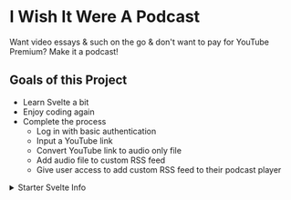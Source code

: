 # I Wish It Were A Podcast

Want video essays & such on the go & don't want to pay for YouTube Premium? Make it a podcast!

## Goals of this Project
- Learn Svelte a bit
- Enjoy coding again
- Complete the process
    - Log in with basic authentication
    - Input a YouTube link
    - Convert YouTube link to audio only file
    - Add audio file to custom RSS feed 
    - Give user access to add custom RSS feed to their podcast player

<details>
    <summary>Starter Svelte Info</summary>

    # create-svelte

    Everything you need to build a Svelte project, powered by [`create-svelte`](https://github.com/sveltejs/kit/tree/master/packages/create-svelte);

    ## Creating a project

    If you're seeing this, you've probably already done this step. Congrats!

    ```bash
    # create a new project in the current directory
    npm init svelte@next

    # create a new project in my-app
    npm init svelte@next my-app
    ```

    > Note: the `@next` is temporary

    ## Developing

    Once you've created a project and installed dependencies with `npm install` (or `pnpm install` or `yarn`), start a development server:

    ```bash
    npm run dev

    # or start the server and open the app in a new browser tab
    npm run dev -- --open
    ```

    ## Building

    Before creating a production version of your app, install an [adapter](https://kit.svelte.dev/docs#adapters) for your target environment. Then:

    ```bash
    npm run build
    ```

    > You can preview the built app with `npm run preview`, regardless of whether you installed an adapter. This should _not_ be used to serve your app in production.
</details>